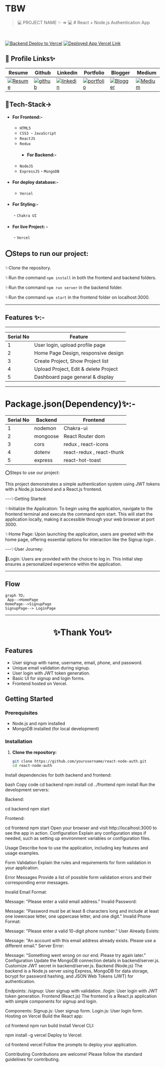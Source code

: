 # TBW
> 💻 PROJECT NAME ✨ => 💻 # React + Node.js Authentication App

> 
<br>

[![Backend Deploy to Vercel](https://img.shields.io/badge/Backend_Deployed_Vercel_Link-0A66C2?style=for-the-badge&logo=ko-fi&logoColor=white)](https://tbw.vercel.app/)
[![Deployed App Vercel Link](https://img.shields.io/badge/Deployed_App_Vercel_Link-000?style=for-the-badge&logo=ko-fi&logoColor=white)](https://tbw-85m5.vercel.app/)



## 🔗 Profile Links✨




| Resume | Github                                                                                                                                   | Linkedin                                                                                                                                                            | Portfolio                                                                                                                                    | Blogger                                                                                                                                                           | Medium                                                                                                                                    |
| ------------- | ---------------------------------------------------------------------------------------------------------------------------------------- | ------------------------------------------------------------------------------------------------------------------------------------------------------------------- | -------------------------------------------------------------------------------------------------------------------------------------------- | -------------------------------------------------------------------------------------------------------------------------------------------- | -------------------------------------------------------------------------------------------------------------------------------------------- |
| [![Resume](https://img.shields.io/badge/my_Resume-E75480?style=for-the-badge&logo=ko-fi&logoColor=white)](https://drive.google.com/file/d/1YE62u2ChjmlR-EKeqZ75UvFMg_KcY86T/view?usp=sharing) | [![github](https://img.shields.io/badge/github-1DA1F2?style=for-the-badge&logo=github&logoColor=white)](https://github.com/shikhu51197/)| [![linkedin](https://img.shields.io/badge/linkedin-0A66C2?style=for-the-badge&logo=linkedin&logoColor=white)](https://www.linkedin.com/in/shikha-gupta-12a2b5199) |[![portfolio](https://img.shields.io/badge/my_portfolio-18A303?style=for-the-badge&logo=ionic&logoColor=white)](https://shikhu51197.github.io/) |[![Blogger](https://img.shields.io/badge/Blogger-FE5A1D?style=for-the-badge&logo=Blogger&logoColor=white)](https://wwwartificial-intelligence.blogspot.com/) |[![Medium](https://img.shields.io/badge/Medium-000?style=for-the-badge&logo=Medium&logoColor=white)](https://medium.com/@sg780060) |  


## 💫Tech-Stack->

- #### For Frontend:-
   - `HTML5`
  - `CSS3`
  - `JavaScript `
  - `ReactJS`
  - `Redux`
    - #### For Backend:-
   - `NodeJS`
   - `ExpressJS`
    - `MongoDB `
- #### For deploy database:- 
    
     - `Vercel`
   
- #### For Styling:-  
   - `Chakra UI `
  
- #### For live Project: -
   - `Vercel`
   

## ⭕Steps to run our project:

✨Clone the repository.

✨Run the command `npm install` in both the frontend and backend folders.

✨Run the command `npm run server` in the backend folder.

✨Run the command `npm start` in the frontend folder on localhost:3000.

---
## Features ✨:-
---
 | Serial No            | Feature                                                              |
| ----------------- | ------------------------
| 1 | User login,  upload profile page|
| 2 | Home Page Design, responsive design |
| 3 |Create Project, Show Project list  |
| 4 | Upload Project, Edit & delete Project|
| 5 | Dashboard page general & display  |


---
# Package.json(Dependency)✨:-

 | Serial No            | Backend                      |  Frontend      |
| ----------------- | ---------------------|------------------------ |
| 1 | nodemon | Chakra-ui |
| 2 | mongoose | React Router dom |
| 3 | cors | redux , react-icons |
| 4 | dotenv | react-redux , react-thunk |
| 5 | express | react-hot-toast |



⭕Steps to use our project:


This project demonstrates a simple authentication system using JWT tokens with a Node.js backend and a React.js frontend.


---✨Getting Started:

✨Initialize the Application: To begin using the application, navigate to the frontend terminal and execute the command npm start. This will start the application locally, making it accessible through your web browser at port 3000.

✨Home Page: Upon launching the application, users are greeted with the home page, offering essential options for interaction like the Signup login .

---✨User Journey:

💫Login: Users are provided with the choice to log in. This initial step ensures a personalized experience within the application.



---

## Flow

```mermaid
graph TD;
 App-->HomePage
HomePage-->SignupPage
SignupPage--> LoginPage

```

---



<h1 align="center">✨Thank You✨</h1>




## Features

- User signup with name, username, email, phone, and password.
- Unique email validation during signup.
- User login with JWT token generation.
- Basic UI for signup and login forms.
- Frontend hosted on Vercel.

## Getting Started

### Prerequisites

- Node.js and npm installed
- MongoDB installed (for local development)

### Installation

1. **Clone the repository:**

   ```bash
   git clone https://github.com/yourusername/react-node-auth.git
   cd react-node-auth
Install dependencies for both backend and frontend:

bash
Copy code
cd backend
npm install
cd ../frontend
npm install
Run the development servers:

Backend:



cd backend
npm start

Frontend:


cd frontend
npm start
Open your browser and visit http://localhost:3000 to see the app in action.
Configuration
Explain any configuration steps if needed, such as setting up environment variables or configuration files.

Usage
Describe how to use the application, including key features and usage examples.

Form Validation
Explain the rules and requirements for form validation in your application.

Error Messages
Provide a list of possible form validation errors and their corresponding error messages.

Invalid Email Format:

Message: "Please enter a valid email address."
Invalid Password:

Message: "Password must be at least 8 characters long and include at least one lowercase letter, one uppercase letter, and one digit."
Invalid Phone Format:

Message: "Please enter a valid 10-digit phone number."
User Already Exists:

Message: "An account with this email address already exists. Please use a different email."
Server Error:

Message: "Something went wrong on our end. Please try again later."
Configuration
Update the MongoDB connection details in backend/server.js.
Customize JWT secret in backend/server.js.
Backend (Node.js)
The backend is a Node.js server using Express, MongoDB for data storage, bcrypt for password hashing, and JSON Web Tokens (JWT) for authentication.

Endpoints:
/signup: User signup with validation.
/login: User login with JWT token generation.
Frontend (React.js)
The frontend is a React.js application with simple components for signup and login.

Components:
Signup.js: User signup form.
Login.js: User login form.
Hosting on Vercel
Build the React app:


cd frontend
npm run build
Install Vercel CLI:


npm install -g vercel
Deploy to Vercel:


cd frontend
vercel
Follow the prompts to deploy your application.

Contributing
Contributions are welcome! Please follow the standard guidelines for contributing.

